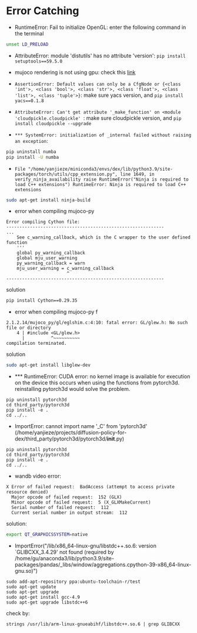 # Error Catching
- RuntimeError: Fail to initialize OpenGL: enter the following command in the terminal
```bash
unset LD_PRELOAD
```

- AttributeError: module 'distutils' has no attribute 'version': `pip install setuptools==59.5.0`

- mujoco rendering is not using gpu: check this [link](https://github.com/openai/mujoco-py/issues/493)

- `AssertionError: Default values can only be a CfgNode or {<class 'int'>, <class 'bool'>, <class 'str'>, <class 'float'>, <class 'list'>, <class 'tuple'>}`: make sure yacs version, and `pip install yacs==0.1.8`

- `AttributeError: Can't get attribute '_make_function' on <module 'cloudpickle.cloudpickle' `: make sure cloudpickle version, and `pip install cloudpickle --upgrade`

- `*** SystemError: initialization of _internal failed without raising an exception`:
```bash
pip uninstall numba
pip install -U numba
```

- `File "/home/yanjieze/miniconda3/envs/dex/lib/python3.9/site-packages/torch/utils/cpp_extension.py", line 1649, in verify_ninja_availability
    raise RuntimeError("Ninja is required to load C++ extensions")
RuntimeError: Ninja is required to load C++ extensions`
```bash
sudo apt-get install ninja-build
```

- error when compiling mujoco-py 
```
Error compiling Cython file:
------------------------------------------------------------
...
    See c_warning_callback, which is the C wrapper to the user defined function
    '''
    global py_warning_callback
    global mju_user_warning
    py_warning_callback = warn
    mju_user_warning = c_warning_callback
                       ^
------------------------------------------------------------
```
solution
```bash
pip install Cython==0.29.35
```

- error when compiling mujoco-py f
```
2.1.2.14/mujoco_py/gl/eglshim.c:4:10: fatal error: GL/glew.h: No such file or directory
    4 | #include <GL/glew.h>
      |          ^~~~~~~~~~~
compilation terminated.
```
solution
```bash
sudo apt-get install libglew-dev
```

- *** RuntimeError: CUDA error: no kernel image is available for execution on the device
this occurs when using the functions from pytorch3d. reinstalling pytorch3d would solve the problem.
```
pip uninstall pytorch3d
cd third_party/pytorch3d
pip install -e .
cd ../..
```


- ImportError: cannot import name '_C' from 'pytorch3d' (/home/yanjieze/projects/diffusion-policy-for-dex/third_party/pytorch3d/pytorch3d/__init__.py)
```
pip uninstall pytorch3d
cd third_party/pytorch3d
pip install -e .
cd ../..
```

- wandb video error:
```
X Error of failed request:  BadAccess (attempt to access private resource denied)
  Major opcode of failed request:  152 (GLX)
  Minor opcode of failed request:  5 (X_GLXMakeCurrent)
  Serial number of failed request:  112
  Current serial number in output stream:  112
```
solution:
```bash
export QT_GRAPHICSSYSTEM=native
```


- ImportError("/lib/x86_64-linux-gnu/libstdc++.so.6: version `GLIBCXX_3.4.29' not found (required by /home/gu/anaconda3/lib/python3.9/site-packages/pandas/_libs/window/aggregations.cpython-39-x86_64-linux-gnu.so)")
```
sudo add-apt-repository ppa:ubuntu-toolchain-r/test
sudo apt-get update
sudo apt-get upgrade
sudo apt-get install gcc-4.9
sudo apt-get upgrade libstdc++6
```
check by:
```
strings /usr/lib/arm-linux-gnueabihf/libstdc++.so.6 | grep GLIBCXX
```

